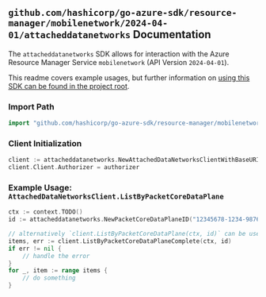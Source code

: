 
## `github.com/hashicorp/go-azure-sdk/resource-manager/mobilenetwork/2024-04-01/attacheddatanetworks` Documentation

The `attacheddatanetworks` SDK allows for interaction with the Azure Resource Manager Service `mobilenetwork` (API Version `2024-04-01`).

This readme covers example usages, but further information on [using this SDK can be found in the project root](https://github.com/hashicorp/go-azure-sdk/tree/main/docs).

### Import Path

```go
import "github.com/hashicorp/go-azure-sdk/resource-manager/mobilenetwork/2024-04-01/attacheddatanetworks"
```


### Client Initialization

```go
client := attacheddatanetworks.NewAttachedDataNetworksClientWithBaseURI("https://management.azure.com")
client.Client.Authorizer = authorizer
```


### Example Usage: `AttachedDataNetworksClient.ListByPacketCoreDataPlane`

```go
ctx := context.TODO()
id := attacheddatanetworks.NewPacketCoreDataPlaneID("12345678-1234-9876-4563-123456789012", "example-resource-group", "packetCoreControlPlaneValue", "packetCoreDataPlaneValue")

// alternatively `client.ListByPacketCoreDataPlane(ctx, id)` can be used to do batched pagination
items, err := client.ListByPacketCoreDataPlaneComplete(ctx, id)
if err != nil {
	// handle the error
}
for _, item := range items {
	// do something
}
```
